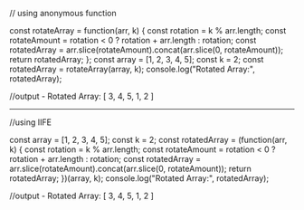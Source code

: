// using anonymous function

const rotateArray = function(arr, k) {
    const rotation = k % arr.length;
    const rotateAmount = rotation < 0 ? rotation + arr.length : rotation;
    const rotatedArray = arr.slice(rotateAmount).concat(arr.slice(0, rotateAmount));
    return rotatedArray;
};
const array = [1, 2, 3, 4, 5];
const k = 2;
const rotatedArray = rotateArray(array, k);
console.log("Rotated Array:", rotatedArray);

//output - Rotated Array: [ 3, 4, 5, 1, 2 ]

--------------------------------------------------------------------------

//using IIFE 

const array = [1, 2, 3, 4, 5];
const k = 2;
const rotatedArray = (function(arr, k) {
    const rotation = k % arr.length;
    const rotateAmount = rotation < 0 ? rotation + arr.length : rotation;
    const rotatedArray = arr.slice(rotateAmount).concat(arr.slice(0, rotateAmount));
    return rotatedArray;
})(array, k);
console.log("Rotated Array:", rotatedArray);

//output - Rotated Array: [ 3, 4, 5, 1, 2 ]